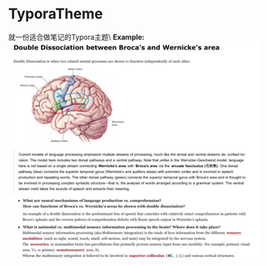 # TyporaTheme
就一份适合做笔记的Typora主题\\
**Example:**
![example1](https://github.com/Beiusxzw/TyporaTheme/blob/master/Example%231.png)
